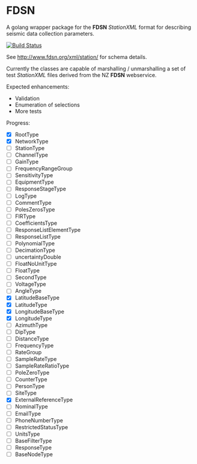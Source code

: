 # FDSN

A golang wrapper package for the __FDSN__ _StationXML_ format for describing seismic data collection parameters.

[![Build Status](https://travis-ci.org/ozym/fdsn.svg?branch=master)](https://travis-ci.org/ozym/fdsn)

See http://www.fdsn.org/xml/station/ for schema details.

Currently the classes are capable of marshalling / unmarshalling a set of test _StationXML_ files derived from the NZ
__FDSN__ webservice.

Expected enhancements:

* Validation
* Enumeration of selections
* More tests

Progress:

- [x] RootType
- [x] NetworkType
- [ ] StationType
- [ ] ChannelType
- [ ] GainType
- [ ] FrequencyRangeGroup
- [ ] SensitivityType
- [ ] EquipmentType
- [ ] ResponseStageType
- [ ] LogType
- [ ] CommentType
- [ ] PolesZerosType
- [ ] FIRType
- [ ] CoefficientsType
- [ ] ResponseListElementType
- [ ] ResponseListType
- [ ] PolynomialType
- [ ] DecimationType
- [ ] uncertaintyDouble
- [ ] FloatNoUnitType
- [ ] FloatType
- [ ] SecondType
- [ ] VoltageType
- [ ] AngleType
- [x] LatitudeBaseType
- [x] LatitudeType
- [x] LongitudeBaseType
- [x] LongitudeType
- [ ] AzimuthType
- [ ] DipType
- [ ] DistanceType
- [ ] FrequencyType
- [ ] RateGroup
- [ ] SampleRateType
- [ ] SampleRateRatioType
- [ ] PoleZeroType
- [ ] CounterType
- [ ] PersonType
- [ ] SiteType
- [x] ExternalReferenceType
- [ ] NominalType
- [ ] EmailType
- [ ] PhoneNumberType
- [ ] RestrictedStatusType
- [ ] UnitsType
- [ ] BaseFilterType
- [ ] ResponseType
- [ ] BaseNodeType
